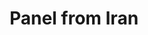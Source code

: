 ---
pid: obj5
artist: Unknown
location: Iran
title: Panel from Iran
_date: 1600 - 1625
object_type: panel
current_location: The Museum of Islamic Art, Qatar
source: https://commons.wikimedia.org/wiki/File:Unknown,_Iran_-_Panel_from_Iran_-_Google_Art_Project.jpg
permalink: "/qatar/obj5/"
layout: iiif-image-page
---